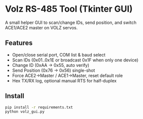 # Volz RS-485 Tool (Tkinter GUI)

A small helper GUI to scan/change IDs, send position, and switch ACE1/ACE2 master on VOLZ servos.

## Features
- Open/close serial port, COM list & baud select
- Scan IDs (0x01..0x1E or broadcast 0x1F when only one device)
- Change ID (0xAA → 0x55, auto verify)
- Send Position (0x76 → 0x56) single-shot
- Force ACE2→Master / ACE1→Master, reset default role
- Hex TX/RX log, optional manual RTS for half-duplex

## Install
```bash
pip install -r requirements.txt
python volz_gui.py
